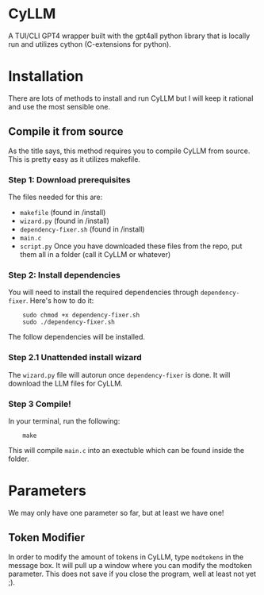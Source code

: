 # CyLLM
A TUI/CLI GPT4 wrapper built with the gpt4all python library that is locally run and utilizes cython (C-extensions for python).
# Installation
There are lots of methods to install and run CyLLM but I will keep it rational and use the most sensible one.
## Compile it from source
As the title says, this method requires you to compile CyLLM from source. This is pretty easy as it utilizes makefile.
### Step 1: Download prerequisites
The files needed for this are:
- ```makefile``` (found in /install)
- ```wizard.py``` (found in /install)
- ```dependency-fixer.sh``` (found in /install)
- ```main.c```
- ```script.py```
Once you have downloaded these files from the repo, put them all in a folder (call it CyLLM or whatever)
### Step 2: Install dependencies
You will need to install the required dependencies through ```dependency-fixer```. Here's how to do it:
```
    sudo chmod +x dependency-fixer.sh
    sudo ./dependency-fixer.sh
```
The follow dependencies will be installed.
### Step 2.1 Unattended install wizard
The ```wizard.py``` file will autorun once ```dependency-fixer``` is done. It will download the LLM files for CyLLM.
### Step 3 Compile!
In your terminal, run the following:
```
    make
```
This will compile ```main.c``` into an exectuble which can be found inside the folder.
# Parameters
We may only have one parameter so far, but at least we have one!
## Token Modifier
In order to modify the amount of tokens in CyLLM, type ```modtokens``` in the message box. It will pull up a window where you can modify the modtoken parameter. This does not save if you close the program, well at least not yet ;).
